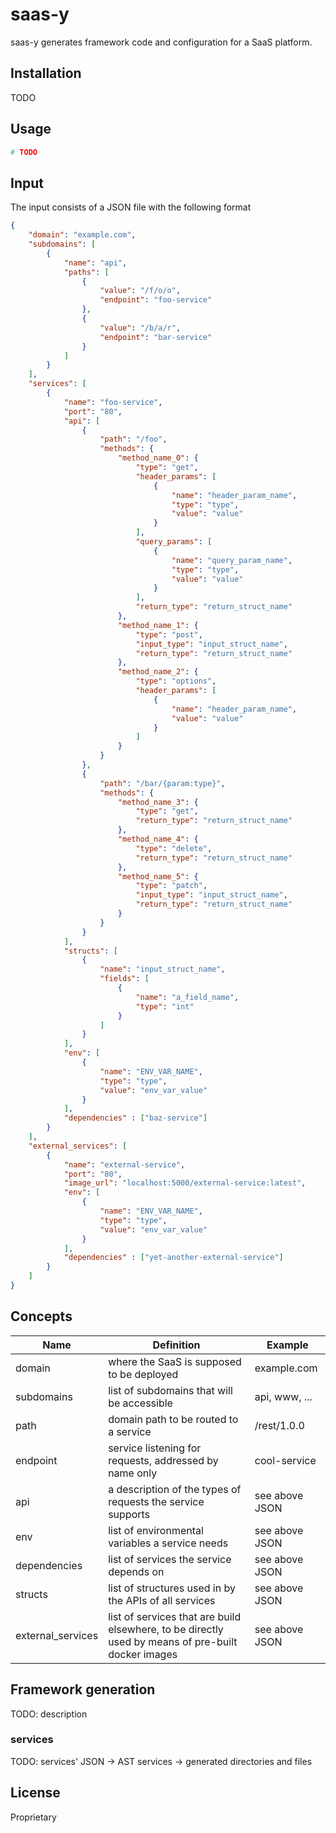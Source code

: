 # saas-y
saas-y generates framework code and configuration for a SaaS platform.

## Installation
TODO

## Usage
```bash
# TODO
```

## Input
The input consists of a JSON file with the following format
```json
{
    "domain": "example.com",
    "subdomains": [
        {
            "name": "api",
            "paths": [
                {
                    "value": "/f/o/o",
                    "endpoint": "foo-service"
                },
                {
                    "value": "/b/a/r",
                    "endpoint": "bar-service"
                }
            ]
        }
    ],
    "services": [
        {
            "name": "foo-service",
            "port": "80",
            "api": [
                {
                    "path": "/foo",
                    "methods": {
                        "method_name_0": {
                            "type": "get",
                            "header_params": [
                                {
                                    "name": "header_param_name",
                                    "type": "type",
                                    "value": "value"
                                }
                            ],
                            "query_params": [
                                {
                                    "name": "query_param_name",
                                    "type": "type",
                                    "value": "value"
                                }
                            ],
                            "return_type": "return_struct_name"
                        },
                        "method_name_1": {
                            "type": "post",
                            "input_type": "input_struct_name",
                            "return_type": "return_struct_name"
                        },
                        "method_name_2": {
                            "type": "options",
                            "header_params": [
                                {
                                    "name": "header_param_name",
                                    "value": "value"
                                }
                            ]
                        }
                    }
                },
                {
                    "path": "/bar/{param:type}",
                    "methods": {
                        "method_name_3": {
                            "type": "get",
                            "return_type": "return_struct_name"
                        },
                        "method_name_4": {
                            "type": "delete",
                            "return_type": "return_struct_name"
                        },
                        "method_name_5": {
                            "type": "patch",
                            "input_type": "input_struct_name",
                            "return_type": "return_struct_name"
                        }
                    }
                }
            ],
            "structs": [
                {
                    "name": "input_struct_name",
                    "fields": [
                        {
                            "name": "a_field_name",
                            "type": "int"
                        }
                    ]
                }
            ],
            "env": [
                {
                    "name": "ENV_VAR_NAME",
                    "type": "type",
                    "value": "env_var_value"
                }
            ],
            "dependencies" : ["baz-service"]
        }
    ],
    "external_services": [
        {
            "name": "external-service",
            "port": "80",
            "image_url": "localhost:5000/external-service:latest",
            "env": [
                {
                    "name": "ENV_VAR_NAME",
                    "type": "type",
                    "value": "env_var_value"
                }
            ],
            "dependencies" : ["yet-another-external-service"]
        }
    ]
}
```

## Concepts
| Name | Definition | Example |
| ---- | ---------- | ------- |
| domain | where the SaaS is supposed to be deployed | example.com |
| subdomains | list of subdomains that will be accessible | api, www, ... |
| path | domain path to be routed to a service | /rest/1.0.0 |
| endpoint | service listening for requests, addressed by name only | cool-service |
| api | a description of the types of requests the service supports | see above JSON |
| env | list of environmental variables a service needs | see above JSON |
| dependencies | list of services the service depends on | see above JSON |
| structs | list of structures used in by the APIs of all services | see above JSON |
| external_services | list of services that are build elsewhere, to be directly used by means of pre-built docker images | see above JSON |

## Framework generation
TODO: description

### services
TODO: services' JSON -> AST services -> generated directories and files

## License
Proprietary
